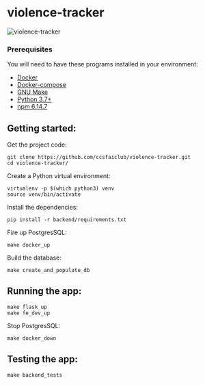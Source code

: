 # violence-tracker
![violence-tracker](https://user-images.githubusercontent.com/18561714/100044274-1db25b00-2dc4-11eb-9656-50ff0306854b.png)


### Prerequisites
You will need to have these programs installed in your environment:
 * [Docker](https://docs.docker.com/get-docker/)
 * [Docker-compose](https://docs.docker.com/compose/install/)
 * [GNU Make](https://www.gnu.org/software/make/)
 * [Python 3.7+](https://www.python.org/downloads/)
 * [npm 6.14.7](https://www.npmjs.com/package/npm/v/6.14.7)

## Getting started: 

Get the project code:
```
git clone https://github.com/ccsfaiclub/violence-tracker.git
cd violence-tracker/
```

Create a Python virtual environment:
```
virtualenv -p $(which python3) venv
source venv/bin/activate
```

Install the dependencies:
```
pip install -r backend/requirements.txt
```

Fire up PostgresSQL:
```
make docker_up
```

Build the database:
```
make create_and_populate_db
```

## Running the app:
```
make flask_up
make fe_dev_up
```

Stop PostgresSQL:
```
make docker_down
```

## Testing the app:
```
make backend_tests
```